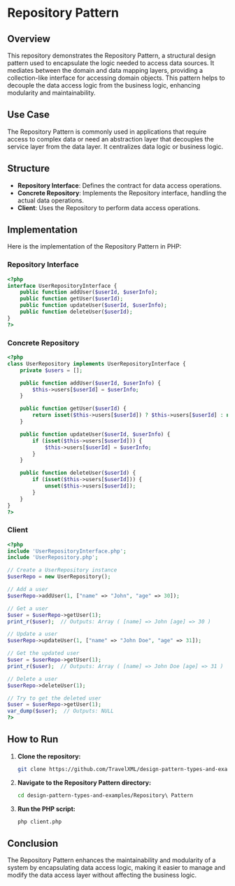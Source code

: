 
# Repository Pattern

## Overview

This repository demonstrates the Repository Pattern, a structural design pattern used to encapsulate the logic needed to access data sources. It mediates between the domain and data mapping layers, providing a collection-like interface for accessing domain objects. This pattern helps to decouple the data access logic from the business logic, enhancing modularity and maintainability.

## Use Case

The Repository Pattern is commonly used in applications that require access to complex data or need an abstraction layer that decouples the service layer from the data layer. It centralizes data logic or business logic.

## Structure

- **Repository Interface**: Defines the contract for data access operations.
- **Concrete Repository**: Implements the Repository interface, handling the actual data operations.
- **Client**: Uses the Repository to perform data access operations.

## Implementation

Here is the implementation of the Repository Pattern in PHP:

### Repository Interface

```php
<?php
interface UserRepositoryInterface {
    public function addUser($userId, $userInfo);
    public function getUser($userId);
    public function updateUser($userId, $userInfo);
    public function deleteUser($userId);
}
?>
```

### Concrete Repository

```php
<?php
class UserRepository implements UserRepositoryInterface {
    private $users = [];

    public function addUser($userId, $userInfo) {
        $this->users[$userId] = $userInfo;
    }

    public function getUser($userId) {
        return isset($this->users[$userId]) ? $this->users[$userId] : null;
    }

    public function updateUser($userId, $userInfo) {
        if (isset($this->users[$userId])) {
            $this->users[$userId] = $userInfo;
        }
    }

    public function deleteUser($userId) {
        if (isset($this->users[$userId])) {
            unset($this->users[$userId]);
        }
    }
}
?>
```

### Client

```php
<?php
include 'UserRepositoryInterface.php';
include 'UserRepository.php';

// Create a UserRepository instance
$userRepo = new UserRepository();

// Add a user
$userRepo->addUser(1, ["name" => "John", "age" => 30]);

// Get a user
$user = $userRepo->getUser(1);
print_r($user);  // Outputs: Array ( [name] => John [age] => 30 )

// Update a user
$userRepo->updateUser(1, ["name" => "John Doe", "age" => 31]);

// Get the updated user
$user = $userRepo->getUser(1);
print_r($user);  // Outputs: Array ( [name] => John Doe [age] => 31 )

// Delete a user
$userRepo->deleteUser(1);

// Try to get the deleted user
$user = $userRepo->getUser(1);
var_dump($user);  // Outputs: NULL
?>
```

## How to Run

1. **Clone the repository:**
   ```sh
   git clone https://github.com/TravelXML/design-pattern-types-and-examples.git
   ```

2. **Navigate to the Repository Pattern directory:**
   ```sh
   cd design-pattern-types-and-examples/Repository\ Pattern
   ```

3. **Run the PHP script:**
   ```sh
   php client.php
   ```

## Conclusion

The Repository Pattern enhances the maintainability and modularity of a system by encapsulating data access logic, making it easier to manage and modify the data access layer without affecting the business logic.

